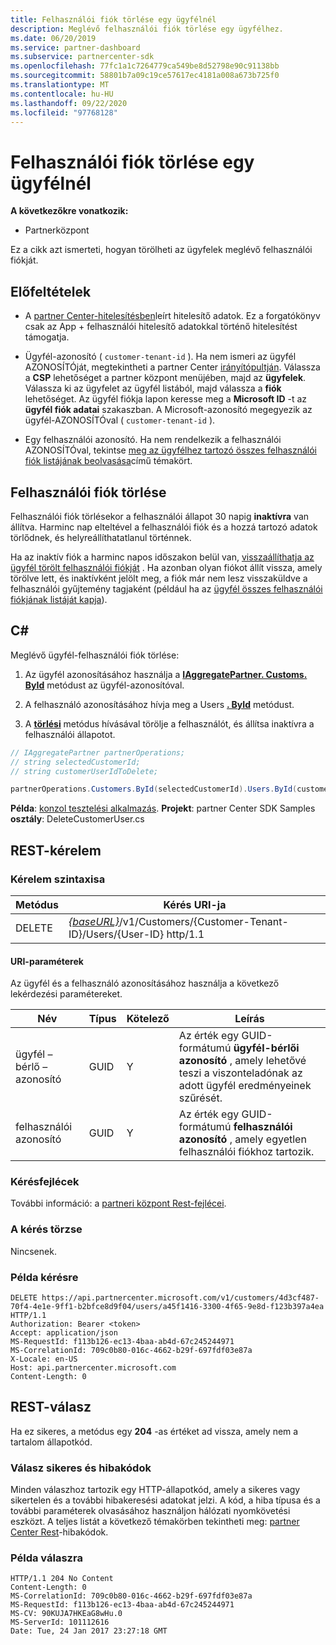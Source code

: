 ```yaml
---
title: Felhasználói fiók törlése egy ügyfélnél
description: Meglévő felhasználói fiók törlése egy ügyfélhez.
ms.date: 06/20/2019
ms.service: partner-dashboard
ms.subservice: partnercenter-sdk
ms.openlocfilehash: 77fc1a1c7264779ca549be8d52798e90c91138bb
ms.sourcegitcommit: 58801b7a09c19ce57617ec4181a008a673b725f0
ms.translationtype: MT
ms.contentlocale: hu-HU
ms.lasthandoff: 09/22/2020
ms.locfileid: "97768128"
---
```

# <a name="delete-a-user-account-for-a-customer"></a>Felhasználói fiók törlése egy ügyfélnél

**A következőkre vonatkozik:**

- Partnerközpont

Ez a cikk azt ismerteti, hogyan törölheti az ügyfelek meglévő felhasználói fiókját.

## <a name="prerequisites"></a>Előfeltételek

- A [partner Center-hitelesítésben](partner-center-authentication.md)leírt hitelesítő adatok. Ez a forgatókönyv csak az App + felhasználói hitelesítő adatokkal történő hitelesítést támogatja.

- Ügyfél-azonosító ( `customer-tenant-id` ). Ha nem ismeri az ügyfél AZONOSÍTÓját, megtekintheti a partner Center [irányítópultján](https://partner.microsoft.com/dashboard). Válassza a **CSP** lehetőséget a partner központ menüjében, majd az **ügyfelek**. Válassza ki az ügyfelet az ügyfél listából, majd válassza a **fiók** lehetőséget. Az ügyfél fiókja lapon keresse meg a **Microsoft ID** -t az **ügyfél fiók adatai** szakaszban. A Microsoft-azonosító megegyezik az ügyfél-AZONOSÍTÓval ( `customer-tenant-id` ).

- Egy felhasználói azonosító. Ha nem rendelkezik a felhasználói AZONOSÍTÓval, tekintse [meg az ügyfélhez tartozó összes felhasználói fiók listájának beolvasása](get-a-list-of-all-user-accounts-for-a-customer.md)című témakört.

## <a name="deleting-a-user-account"></a>Felhasználói fiók törlése

Felhasználói fiók törlésekor a felhasználói állapot 30 napig **inaktívra** van állítva. Harminc nap elteltével a felhasználói fiók és a hozzá tartozó adatok törlődnek, és helyreállíthatatlanul történnek.

Ha az inaktív fiók a harminc napos időszakon belül van, [visszaállíthatja az ügyfél törölt felhasználói fiókját](restore-a-user-for-a-customer.md) . Ha azonban olyan fiókot állít vissza, amely törölve lett, és inaktívként jelölt meg, a fiók már nem lesz visszaküldve a felhasználói gyűjtemény tagjaként (például ha az [ügyfél összes felhasználói fiókjának listáját kapja](get-a-list-of-all-user-accounts-for-a-customer.md)).

## <a name="c"></a>C\#

Meglévő ügyfél-felhasználói fiók törlése:

1. Az ügyfél azonosításához használja a [**IAggregatePartner. Customs. ById**](/dotnet/api/microsoft.store.partnercenter.customers.icustomercollection.byid) metódust az ügyfél-azonosítóval.

2. A felhasználó azonosításához hívja meg a Users [**. ById**](/dotnet/api/microsoft.store.partnercenter.customerusers.icustomerusercollection.byid) metódust.

3. A [**törlési**](/dotnet/api/microsoft.store.partnercenter.customerusers.icustomeruser.delete) metódus hívásával törölje a felhasználót, és állítsa inaktívra a felhasználói állapotot.

``` csharp
// IAggregatePartner partnerOperations;
// string selectedCustomerId;
// string customerUserIdToDelete;

partnerOperations.Customers.ById(selectedCustomerId).Users.ById(customerUserIdToDelete).Delete();
```

**Példa**: [konzol tesztelési alkalmazás](console-test-app.md). **Projekt**: partner Center SDK Samples **osztály**: DeleteCustomerUser.cs

## <a name="rest-request"></a>REST-kérelem

### <a name="request-syntax"></a>Kérelem szintaxisa

| Metódus     | Kérés URI-ja                                                                                            |
|------------|--------------------------------------------------------------------------------------------------------|
| DELETE     | [*{baseURL}*](partner-center-rest-urls.md)/v1/Customers/{Customer-Tenant-ID}/Users/{User-ID} http/1.1 |

#### <a name="uri-parameters"></a>URI-paraméterek

Az ügyfél és a felhasználó azonosításához használja a következő lekérdezési paramétereket.

| Név                   | Típus     | Kötelező | Leírás                                                                                                               |
|------------------------|----------|----------|---------------------------------------------------------------------------------------------------------------------------|
| ügyfél – bérlő – azonosító     | GUID     | Y        | Az érték egy GUID-formátumú **ügyfél-bérlői azonosító** , amely lehetővé teszi a viszonteladónak az adott ügyfél eredményeinek szűrését. |
| felhasználói azonosító                | GUID     | Y        | Az érték egy GUID-formátumú **felhasználói azonosító** , amely egyetlen felhasználói fiókhoz tartozik.                                          |

### <a name="request-headers"></a>Kérésfejlécek

További információ: a [partneri központ Rest-fejlécei](headers.md).

### <a name="request-body"></a>A kérés törzse

Nincsenek.

### <a name="request-example"></a>Példa kérésre

```http
DELETE https://api.partnercenter.microsoft.com/v1/customers/4d3cf487-70f4-4e1e-9ff1-b2bfce8d9f04/users/a45f1416-3300-4f65-9e8d-f123b397a4ea HTTP/1.1
Authorization: Bearer <token>
Accept: application/json
MS-RequestId: f113b126-ec13-4baa-ab4d-67c245244971
MS-CorrelationId: 709c0b80-016c-4662-b29f-697fdf03e87a
X-Locale: en-US
Host: api.partnercenter.microsoft.com
Content-Length: 0
```

## <a name="rest-response"></a>REST-válasz

Ha ez sikeres, a metódus egy **204** -as értéket ad vissza, amely nem a tartalom állapotkód.

### <a name="response-success-and-error-codes"></a>Válasz sikeres és hibakódok

Minden válaszhoz tartozik egy HTTP-állapotkód, amely a sikeres vagy sikertelen és a további hibakeresési adatokat jelzi. A kód, a hiba típusa és a további paraméterek olvasásához használjon hálózati nyomkövetési eszközt. A teljes listát a következő témakörben tekintheti meg: [partner Center Rest](error-codes.md)-hibakódok.

### <a name="response-example"></a>Példa válaszra

```http
HTTP/1.1 204 No Content
Content-Length: 0
MS-CorrelationId: 709c0b80-016c-4662-b29f-697fdf03e87a
MS-RequestId: f113b126-ec13-4baa-ab4d-67c245244971
MS-CV: 90KUJA7HKEaG8wHu.0
MS-ServerId: 101112616
Date: Tue, 24 Jan 2017 23:27:18 GMT
```
